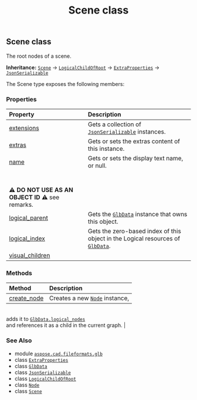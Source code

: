 ﻿---
title: Scene class
second_title: Aspose.CAD for Python via .NET API References
description: 
type: docs
weight: 290
url: /python-net/aspose.cad.fileformats.glb/scene/
is_root: false
---

## Scene class

The root nodes of a scene.



**Inheritance:** [`Scene`](/cad/python-net/aspose.cad.fileformats.glb/scene) → 
[`LogicalChildOfRoot`](/cad/python-net/aspose.cad.fileformats.glb/logicalchildofroot) → 
[`ExtraProperties`](/cad/python-net/aspose.cad.fileformats.glb/extraproperties) → 
[`JsonSerializable`](/cad/python-net/aspose.cad.fileformats.glb.io/jsonserializable)



The Scene type exposes the following members:

### Properties
| Property | Description |
| :- | :- |
| [extensions](/cad/python-net/aspose.cad.fileformats.glb/scene/extensions) | Gets a collection of [`JsonSerializable`](/cad/python-net/aspose.cad.fileformats.glb.io/jsonserializable) instances. |
| [extras](/cad/python-net/aspose.cad.fileformats.glb/scene/extras) | Gets or sets the extras content of this instance. |
| [name](/cad/python-net/aspose.cad.fileformats.glb/scene/name) | Gets or sets the display text name, or null.<br/><br/>**⚠️ DO NOT USE AS AN OBJECT ID ⚠️**  see remarks. |
| [logical_parent](/cad/python-net/aspose.cad.fileformats.glb/scene/logical_parent) | Gets the [`GlbData`](/cad/python-net/aspose.cad.fileformats.glb/glbdata) instance that owns this object. |
| [logical_index](/cad/python-net/aspose.cad.fileformats.glb/scene/logical_index) | Gets the zero-based index of this object in the Logical resources of [`GlbData`](/cad/python-net/aspose.cad.fileformats.glb/glbdata). |
| [visual_children](/cad/python-net/aspose.cad.fileformats.glb/scene/visual_children) |  |


### Methods
| Method | Description |
| :- | :- |
| [create_node](/cad/python-net/aspose.cad.fileformats.glb/scene/create_node/#str) | Creates a new [`Node`](/cad/python-net/aspose.cad.fileformats.glb/node) instance,<br/>adds it to [`GlbData.logical_nodes`](/cad/python-net/aspose.cad.fileformats.glb/glbdata#logical_nodes)<br/>and references it as a child in the current graph. |



### See Also
* module [`aspose.cad.fileformats.glb`](..)
* class [`ExtraProperties`](/cad/python-net/aspose.cad.fileformats.glb/extraproperties)
* class [`GlbData`](/cad/python-net/aspose.cad.fileformats.glb/glbdata)
* class [`JsonSerializable`](/cad/python-net/aspose.cad.fileformats.glb.io/jsonserializable)
* class [`LogicalChildOfRoot`](/cad/python-net/aspose.cad.fileformats.glb/logicalchildofroot)
* class [`Node`](/cad/python-net/aspose.cad.fileformats.glb/node)
* class [`Scene`](/cad/python-net/aspose.cad.fileformats.glb/scene)
